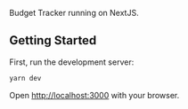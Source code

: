 Budget Tracker running on NextJS.

## Getting Started

First, run the development server:

```bash
yarn dev
```

Open [http://localhost:3000](http://localhost:3000) with your browser.
